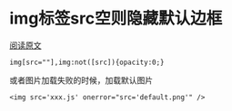 # img标签src空则隐藏默认边框

[阅读原文](https://www.zhihu.com/question/27426689)

```
img[src=""],img:not([src]){opacity:0;}
```
或者图片加载失败的时候，加载默认图片
```
<img src='xxx.js' onerror="src='default.png'" />
```
